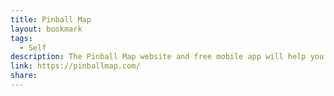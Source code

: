```yaml
---
title: Pinball Map
layout: bookmark
tags:
  - Self
description: The Pinball Map website and free mobile app will help you find places to play pinball! Pinball Map is a high-quality user-updated pinball locator for all the public pinball machines in your area.
link: https://pinballmap.com/
share:
---
```


